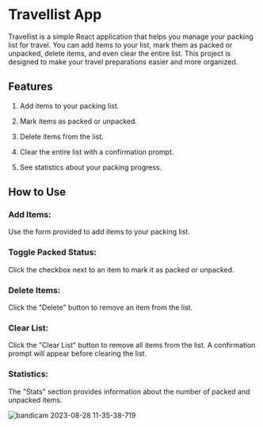 # Travellist App
Travellist is a simple React application that helps you manage your packing list for travel. You can add items to your list, mark them as packed or unpacked, delete items, and even clear the entire list. This project is designed to make your travel preparations easier and more organized.

## Features
1) Add items to your packing list.

2) Mark items as packed or unpacked.

3) Delete items from the list.

4) Clear the entire list with a confirmation prompt.

5) See statistics about your packing progress.

## How to Use
### Add Items:
Use the form provided to add items to your packing list.
### Toggle Packed Status:
Click the checkbox next to an item to mark it as packed or unpacked.
### Delete Items:
Click the "Delete" button to remove an item from the list.
### Clear List:
Click the "Clear List" button to remove all items from the list. A confirmation prompt will appear before clearing the list.
### Statistics: 
The "Stats" section provides information about the number of packed and unpacked items.



![bandicam 2023-08-28 11-35-38-719](https://github.com/Maria-rashid26/Travel-List/assets/130628510/23b32bdc-aa22-498c-a8f8-a13a53234250)
